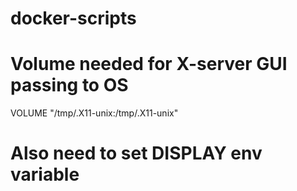 # docker-scripts


# Volume needed for X-server GUI passing to OS
VOLUME "/tmp/.X11-unix:/tmp/.X11-unix"

# Also need to set DISPLAY env variable